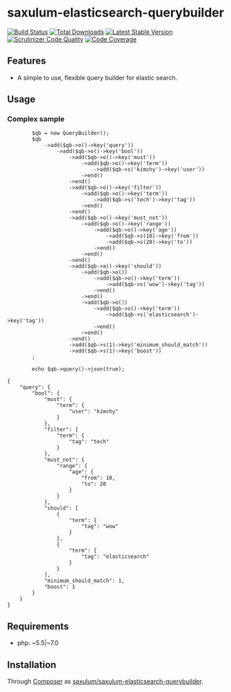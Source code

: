 # saxulum-elasticsearch-querybuilder

[![Build Status](https://api.travis-ci.org/saxulum/saxulum-elasticsearch-querybuilder.png?branch=master)](https://travis-ci.org/saxulum/saxulum-elasticsearch-querybuilder)
[![Total Downloads](https://poser.pugx.org/saxulum/saxulum-elasticsearch-querybuilder/downloads.png)](https://packagist.org/packages/saxulum/saxulum-elasticsearch-querybuilder)
[![Latest Stable Version](https://poser.pugx.org/saxulum/saxulum-elasticsearch-querybuilder/v/stable.png)](https://packagist.org/packages/saxulum/saxulum-elasticsearch-querybuilder)
[![Scrutinizer Code Quality](https://scrutinizer-ci.com/g/saxulum/saxulum-elasticsearch-querybuilder/badges/quality-score.png?b=master)](https://scrutinizer-ci.com/g/saxulum/saxulum-elasticsearch-querybuilder/?branch=master)
[![Code Coverage](https://scrutinizer-ci.com/g/saxulum/saxulum-elasticsearch-querybuilder/badges/coverage.png?b=master)](https://scrutinizer-ci.com/g/saxulum/saxulum-elasticsearch-querybuilder/?branch=master)

## Features

 * A simple to use, flexible query builder for elastic search.

## Usage

### Complex sample

```{.php}
        $qb = new QueryBuilder();
        $qb
            ->add($qb->o()->key('query'))
                ->add($qb->o()->key('bool'))
                    ->add($qb->o()->key('must'))
                        ->add($qb->o()->key('term'))
                            ->add($qb->s('kimchy')->key('user'))
                        ->end()
                    ->end()
                    ->add($qb->o()->key('filter'))
                        ->add($qb->o()->key('term'))
                            ->add($qb->s('tech')->key('tag'))
                        ->end()
                    ->end()
                    ->add($qb->o()->key('must_not'))
                        ->add($qb->o()->key('range'))
                            ->add($qb->o()->key('age'))
                                ->add($qb->s(10)->key('from'))
                                ->add($qb->s(20)->key('to'))
                            ->end()
                        ->end()
                    ->end()
                    ->add($qb->a()->key('should'))
                        ->add($qb->o())
                            ->add($qb->o()->key('term'))
                                ->add($qb->s('wow')->key('tag'))
                            ->end()
                        ->end()
                        ->add($qb->o())
                            ->add($qb->o()->key('term'))
                                ->add($qb->s('elasticsearch')->key('tag'))
                            ->end()
                        ->end()
                    ->end()
                    ->add($qb->s(1)->key('minimum_should_match'))
                    ->add($qb->s(1)->key('boost'))
        ;

        echo $qb->query()->json(true);
```

```{.json}
{
    "query": {
        "bool": {
            "must": {
                "term": {
                    "user": "kimchy"
                }
            },
            "filter": {
                "term": {
                    "tag": "tech"
                }
            },
            "must_not": {
                "range": {
                    "age": {
                        "from": 10,
                        "to": 20
                    }
                }
            },
            "should": [
                {
                    "term": {
                        "tag": "wow"
                    }
                },
                {
                    "term": {
                        "tag": "elasticsearch"
                    }
                }
            ],
            "minimum_should_match": 1,
            "boost": 1
        }
    }
}
```

## Requirements

 * php: ~5.5|~7.0

## Installation

Through [Composer](http://getcomposer.org) as [saxulum/saxulum-elasticsearch-querybuilder][1].

[1]: https://packagist.org/packages/saxulum/saxulum-elasticsearch-querybuilder
